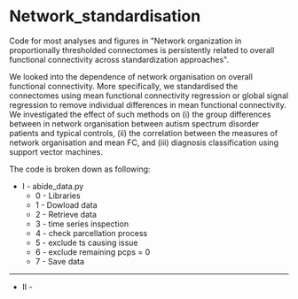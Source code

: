 # Network_standardisation 

Code for most analyses and figures in "Network organization in proportionally thresholded connectomes is persistently related to overall functional connectivity across standardization approaches".

We looked into the dependence of network organisation on overall functional connectivity. More specifically, we standardised the connectomes using mean functional connectivity regression or global signal regression to remove individual differences in mean functional connectivity. We investigated the effect of such methods on (i) the group differences between in network organisation between autism spectrum disorder patients and typical controls, (ii) the correlation between the measures of network organisation and mean FC, and (iii) diagnosis classification using support vector machines. 

The code is broken down as following:

- I - abide_data.py
    - 0 - Libraries
    - 1 - Dowload data
    - 2 - Retrieve data
    - 3 - time series inspection
    - 4 - check parcellation process
    - 5 - exclude ts causing issue
    - 6 - exclude remaining pcps = 0
    - 7 - Save data
    
--------------------------------------
 - II - 


